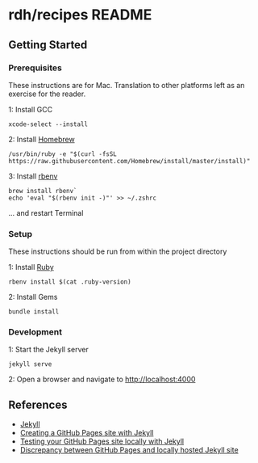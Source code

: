 # rdh/recipes README

## Getting Started

### Prerequisites

These instructions are for Mac.  Translation to other platforms left as an exercise for the reader.

1: Install GCC
```
xcode-select --install
```  
  
2: Install [Homebrew](http://brew.sh)
```
/usr/bin/ruby -e "$(curl -fsSL https://raw.githubusercontent.com/Homebrew/install/master/install)"
```

3: Install [rbenv](https://github.com/rbenv/rbenv#homebrew-on-mac-os-x)
```
brew install rbenv`
echo 'eval "$(rbenv init -)"' >> ~/.zshrc
```
... and restart Terminal

### Setup

These instructions should be run from within the project directory

1: Install [Ruby](https://www.ruby-lang.org/en/downloads/)     
```
rbenv install $(cat .ruby-version)
```

2: Install Gems
```
bundle install
```

### Development

1: Start the Jekyll server
```
jekyll serve
```

2: Open a browser and navigate to [http://localhost:4000](http://localhost:4000)

## References

* [Jekyll](https://jekyllrb.com)
* [Creating a GitHub Pages site with Jekyll](https://docs.github.com/en/pages/setting-up-a-github-pages-site-with-jekyll/creating-a-github-pages-site-with-jekyll)
* [Testing your GitHub Pages site locally with Jekyll](https://docs.github.com/en/pages/setting-up-a-github-pages-site-with-jekyll/testing-your-github-pages-site-locally-with-jekyll)
* [Discrepancy between GitHub Pages and locally hosted Jekyll site](https://stackoverflow.com/questions/68991500/discrepancy-between-github-pages-and-locally-hosted-jekyll-site)